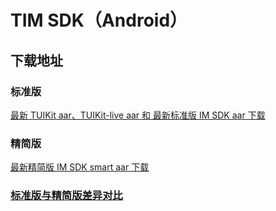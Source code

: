 # TIM SDK（Android）

## 下载地址

### 标准版
[最新 TUIKit aar、TUIKit-live aar 和 最新标准版 IM SDK aar 下载](https://imsdk-1252463788.cos.ap-guangzhou.myqcloud.com/5.1.2/TIM_SDK_Android_latest_aar.zip)


### 精简版
[最新精简版 IM SDK smart aar 下载](https://imsdk-1252463788.cos.ap-guangzhou.myqcloud.com/restructure/android/5.1.110/imsdk-smart-5.1.110.aar)


### [标准版与精简版差异对比](https://github.com/tencentyun/TIMSDK#%E6%A0%87%E5%87%86%E7%89%88%E4%B8%8E%E7%B2%BE%E7%AE%80%E7%89%88%E5%B7%AE%E5%BC%82%E5%AF%B9%E6%AF%94)
